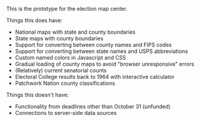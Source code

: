This is the prototype for the election map center.

Things this does have:

* National maps with state and county boundaries
* State maps with county boundaries
* Support for converting between county names and FIPS codes
* Support for converting between state names and USPS abbreviations
* Custom named colors in Javascript and CSS
* Gradual loading of county maps to avoid "browser unresponsive" errors
* (Relatively) current senatorial counts
* Electoral College results back to 1964 with interactive calculator
* Patchwork Nation county classifications

Things this doesn't have:

* Functionality from deadlines other than October 31 (unfunded)
* Connections to server-side data sources
